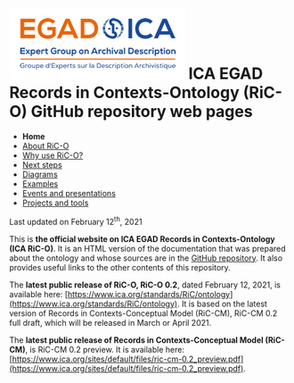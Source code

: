 # ![ICA-EGAD logo](images/ICA_Logo_ExpertGroups_EGAD_small.png) ICA EGAD Records in Contexts-Ontology (RiC-O) GitHub repository web pages


* **Home**
* [About RiC-O](about.html)
* [Why use RiC-O?](why-use-RiC-O.html)
* [Next steps](next-steps.html)
* [Diagrams](diagrams.html)
* [Examples](examples.html)
* [Events and presentations](events.html)
* [Projects and tools](projects-and-tools.html)

Last updated on February 12<sup>th</sup>, 2021

This is **the official website on ICA EGAD Records in Contexts-Ontology (ICA RiC-O)**. It is an HTML version of the documentation that was prepared about the ontology and whose sources are in the [GitHub repository](https://github.com/ICA-EGAD/RiC-O). It also provides useful links to the other contents of this repository.

The **latest public release of RiC-O, RiC-O 0.2**, dated February 12, 2021, is available here: [https://www.ica.org/standards/RiC/ontology](https://www.ica.org/standards/RiC/ontology).
It is based on the latest version of Records in Contexts-Conceptual Model (RiC-CM), RiC-CM 0.2 full draft, which will be released in March or April 2021.

The **latest public release of Records in Contexts-Conceptual Model (RiC-CM)**, is RiC-CM 0.2 preview. It is available here:[https://www.ica.org/sites/default/files/ric-cm-0.2_preview.pdf](https://www.ica.org/sites/default/files/ric-cm-0.2_preview.pdf).





